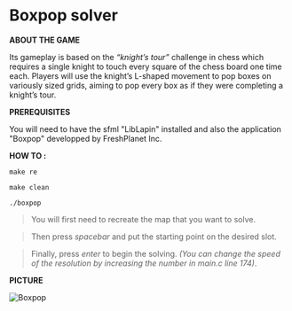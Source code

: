 # Boxpop solver

**ABOUT THE GAME**

Its gameplay is based on the *“knight’s tour”* challenge in chess which requires a single knight to touch every square of the chess board one time each. Players will use the knight’s L-shaped movement to pop boxes on variously sized grids, aiming to pop every box as if they were completing a knight’s tour.

**PREREQUISITES**

You will need to have the sfml "LibLapin" installed and also the application "Boxpop" developped by FreshPlanet Inc.

**HOW TO :**

`make re`

`make clean`

`./boxpop`

> You will first need to recreate the map that you want to solve.

> Then press *spacebar* and put the starting point on the desired slot.

> Finally, press *enter* to begin the solving.
*(You can change the speed of the resolution by increasing the number in main.c line 174)*.

**PICTURE**

![Boxpop](http://nsa38.casimages.com/img/2016/07/21/160721033203391654.jpg)
